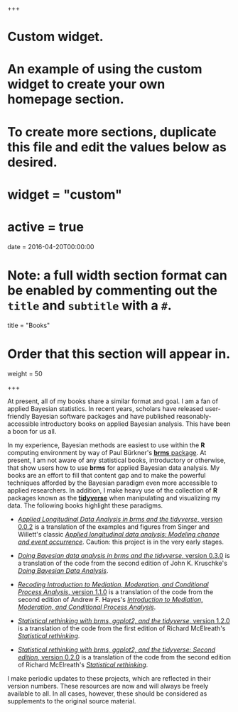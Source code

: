 +++
# Custom widget.
# An example of using the custom widget to create your own homepage section.
# To create more sections, duplicate this file and edit the values below as desired.

# widget = "custom"
# active = true
date = 2016-04-20T00:00:00

# Note: a full width section format can be enabled by commenting out the `title` and `subtitle` with a `#`.
title = "Books"

# Order that this section will appear in.
weight = 50

+++

At present, all of my books share a similar format and goal. I am a fan of applied Bayesian statistics. In recent years, scholars have released user-friendly Bayesian software packages and have published reasonably-accessible introductory books on applied Bayesian analysis. This have been a boon for us all.

In my experience, Bayesian methods are easiest to use within the **R** computing environment by way of Paul Bürkner's [**brms** package](https://github.com/paul-buerkner/brms). At present, I am not aware of any statistical books, introductory or otherwise, that show users how to use **brms** for applied Bayesian data analysis. My books are an effort to fill that content gap and to make the powerful techniques afforded by the Bayesian paradigm even more accessible to applied researchers. In addition, I make heavy use of the collection of **R** packages known as the [**tidyverse**](https://www.tidyverse.org) when manipulating and visualizing my data. The following books highlight these paradigms.

* [*Applied Longitudinal Data Analysis in brms and the tidyverse*, version 0.0.2](https://bookdown.org/content/4253/) is a translation of the examples and figures from Singer and Willett's classic [*Applied longitudinal data analysis: Modeling change and event occurrence*](https://www.oxfordscholarship.com/view/10.1093/acprof:oso/9780195152968.001.0001/acprof-9780195152968). Caution: this project is in the very early stages.

* [*Doing Bayesian data analysis in brms and the tidyverse*, version 0.3.0](https://bookdown.org/content/3686) is a translation of the code from the second edition of John K. Kruschke's [*Doing Bayesian Data Analysis*](https://sites.google.com/site/doingbayesiandataanalysis/).

* [*Recoding Introduction to Mediation, Moderation, and Conditional Process Analysis*, version 1.1.0](https://bookdown.org/ajkurz/recoding_Hayes_2018/) is a translation of the code from the second edition of Andrew F. Hayes's [*Introduction to Mediation, Moderation, and Conditional Process Analysis*](http://afhayes.com/introduction-to-mediation-moderation-and-conditional-process-analysis.html).

* [*Statistical rethinking with brms, ggplot2, and the tidyverse*, version 1.2.0](https://bookdown.org/content/3890) is a translation of the code from the first edition of Richard McElreath's [*Statistical rethinking*](http://xcelab.net/rm/statistical-rethinking/).

* [*Statistical rethinking with brms, ggplot2, and the tidyverse: Second edition*, version 0.2.0](https://bookdown.org/content/4857) is a translation of the code from the second edition of Richard McElreath's [*Statistical rethinking*](http://xcelab.net/rm/statistical-rethinking/).

I make periodic updates to these projects, which are reflected in their version numbers. These resources are now and will always be freely available to all. In all cases, however, these should be considered as supplements to the original source material.

